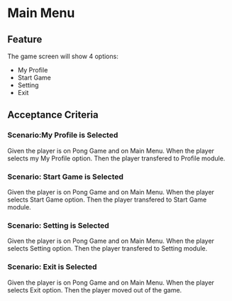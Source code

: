 # Main Menu

## Feature

The game screen will show 4 options:
- My Profile
- Start Game
- Setting
- Exit

## Acceptance Criteria

### Scenario:My Profile is Selected

Given the player is on Pong Game
and on Main Menu.
When the player selects my My Profile option.
Then the player transfered to Profile module.

### Scenario: Start Game is Selected

Given the player is on Pong Game
and on Main Menu.
When the player selects Start Game option.
Then the player transfered to Start Game module.

### Scenario: Setting is Selected

Given the player is on Pong Game
and on Main Menu.
When the player selects Setting option.
Then the player transfered to Setting module.

### Scenario: Exit is Selected

Given the player is on Pong Game
and on Main Menu.
When the player selects Exit option.
Then the player moved out of the game.
